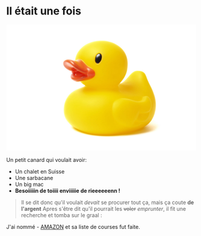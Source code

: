 
 # Il était une fois
![GitHub Logo](canard_de_bain.jpg)

Un petit canard qui voulait avoir:

* Un chalet en Suisse
* Une sarbacane
* Un big mac 
* **Besoiiiiin de toiiii enviiiiie de rieeeeeenn !**
> Il se dit donc qu'il voulait *devait* se procurer tout ça, mais ça coute **de l'argent**
> Apres s'être dit qu'il pourrait les ~~voler~~ *emprunter*, il fit une recherche et tomba sur le graal : 

J'ai nommé - [AMAZON](https://www.google.com/url?sa=t&rct=j&q=&esrc=s&source=web&cd=6&ved=2ahUKEwi5_YfhrLHiAhVMCewKHQIDD0oQwqsBMAV6BAgIEAc&url=https%3A%2F%2Fwww.youtube.com%2Fwatch%3Fv%3DdQw4w9WgXcQ&usg=AOvVaw0aHtehaphMhOCAkCydRLZU) et sa liste de courses fut faite.
